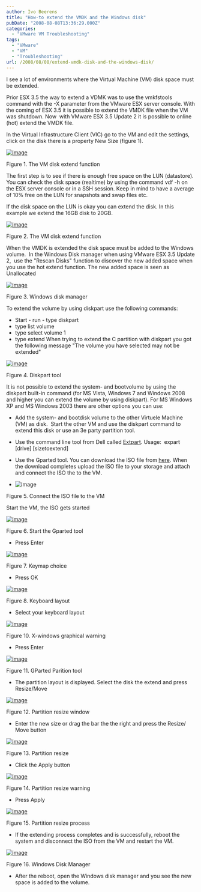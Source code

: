 ```yaml
---
author: Ivo Beerens
title: "How-to extend the VMDK and the Windows disk"
pubDate: "2008-08-08T13:36:29.000Z"
categories: 
  - "VMware VM Troubleshooting"
tags: 
  - "VMware"
  - "VM"
  - "Troubleshooting"
url: /2008/08/08/extend-vmdk-disk-and-the-windows-disk/
---
```


I see a lot of environments where the Virtual Machine (VM) disk space must be extended.

Prior ESX 3.5 the way to extend a VDMK was to use the vmkfstools command with the -X parameter from the VMware ESX server console. With the coming of ESX 3.5 it is possible to extend the VMDK file when the VM was shutdown. Now  with VMware ESX 3.5 Update 2 it is possible to online (hot) extend the VMDK file.

In the Virtual Infrastructure Client (VIC) go to the VM and edit the settings, click on the disk there is a property New Size (figure 1).

[![image](images/image-thumb.png)](images/image.png)

Figure 1. The VM disk extend function

The first step is to see if there is enough free space on the LUN (datastore). You can check the disk space (realtime) by using the command vdf -h on the ESX server console or in a SSH session. Keep in mind to have a average of 10% free on the LUN for snapshots and swap files etc. 

If the disk space on the LUN is okay you can extend the disk. In this example we extend the 16GB disk to 20GB.

[![image](images/image-thumb1.png)](images/image1.png)

Figure 2. The VM disk extend function

When the VMDK is extended the disk space must be added to the Windows volume.  In the Windows Disk manager when using VMware ESX 3.5 Update 2,  use the "Rescan Disks" function to discover the new added space when you use the hot extend function. The new added space is seen as Unallocated

[![image](images/image-thumb2.png)](images/image2.png)

Figure 3. Windows disk manager

To extend the volume by using diskpart use the following commands:

- Start - run - type diskpart
- type list volume
- type select volume 1
- type extend When trying to extend the C partition with diskpart you got the following message "The volume you have selected may not be extended"

[![image](images/image-thumb3.png)](images/image3.png)

Figure 4. Diskpart tool

It is not possible to extend the system- and bootvolume by using the diskpart built-in command (for MS Vista, Windows 7 and Windows 2008 and higher you can extend the volume by using diskpart). For MS Windows XP and MS Windows 2003 there are other options you can use:
- Add the system- and bootdisk volume to the other Virtuele Machine (VM) as disk.  Start the other VM and use the diskpart command to extend this disk or use an 3e party partition tool.
- Use the command line tool from Dell called [Extpart](http://support.dell.com/support/downloads/download.aspx?c=us&cs=19&l=en&s=dhs&releaseid=R64398&formatcnt=2&fileid=83929). Usage:  expart \[drive\] \[sizetoextend\] 
- Use the Gparted tool. You can download the ISO file from [here](http://gparted.sourceforge.net/). When the download completes upload the ISO file to your storage and attach and connect the ISO the to the VM.

- ![image](images/image-thumb4.png)

Figure 5. Connect the ISO file to the VM

Start the VM, the ISO gets started

[![image](images/image-thumb5.png)](images/image5.png)

Figure 6. Start the Gparted tool

- Press Enter

[![image](images/image-thumb6.png)](images/image6.png)

Figure 7. Keymap choice

- Press OK

[![image](images/image-thumb7.png)](images/image7.png)

Figure 8. Keyboard layout

- Select your keyboard layout

[![image](images/image-thumb8.png)](images/image8.png)

Figure 10. X-windows graphical warning

- Press Enter

[![image](images/image-thumb9.png)](images/image9.png)

Figure 11. GParted Parition tool

- The partition layout is displayed. Select the disk the extend and press Resize/Move

[![image](images/image-thumb10.png)](images/image10.png)

Figure 12. Partition resize window

- Enter the new size or drag the bar the the right and press the Resize/ Move button

[![image](images/image-thumb11.png)](images/image11.png)

Figure 13. Partition resize

- Click the Apply button

[![image](images/image-thumb12.png)](images/image12.png)

Figure 14. Partition resize warning

- Press Apply

[![image](images/image-thumb13.png)](images/image13.png)

Figure 15. Partition resize process

- If the extending process completes and is successfully, reboot the system and disconnect the ISO from the VM and restart the VM.

[![image](images/image-thumb14.png)](images/image14.png)

Figure 16. Windows Disk Manager

- After the reboot, open the Windows disk manager and you see the new space is added to the volume.



